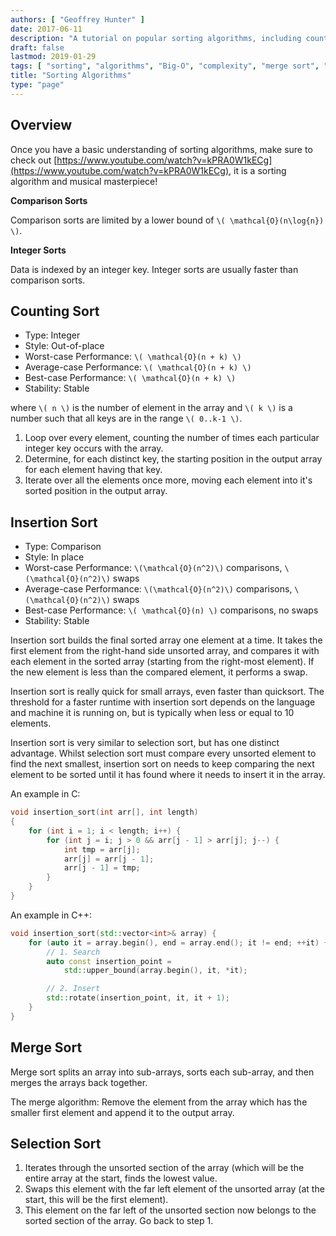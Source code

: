 ```yaml
---
authors: [ "Geoffrey Hunter" ]
date: 2017-06-11
description: "A tutorial on popular sorting algorithms, including counting sort, inserting sort, merge sort, selection sort and more."
draft: false
lastmod: 2019-01-29
tags: [ "sorting", "algorithms", "Big-O", "complexity", "merge sort", "integer sort", "comparison sort", "counting sort", "insertion sort" ]
title: "Sorting Algorithms"
type: "page"
---
```


## Overview

Once you have a basic understanding of sorting algorithms, make sure to check out [https://www.youtube.com/watch?v=kPRA0W1kECg](https://www.youtube.com/watch?v=kPRA0W1kECg), it is a sorting algorithm and musical masterpiece!

**Comparison Sorts**

Comparison sorts are limited by a lower bound of `\( \mathcal{O}(n\log{n}) \)`.

**Integer Sorts**

Data is indexed by an integer key. Integer sorts are usually faster than comparison sorts.


## Counting Sort

* Type: Integer  
* Style: Out-of-place  
* Worst-case Performance: `\( \mathcal{O}(n + k) \)`
* Average-case Performance: `\( \mathcal{O}(n + k) \)`
* Best-case Performance: `\( \mathcal{O}(n + k) \)`
* Stability: Stable

where `\( n \)` is the number of element in the array and `\( k \)` is a number such that all keys are in the range `\( 0..k-1 \)`.

1. Loop over every element, counting the number of times each particular integer key occurs with the array.
2. Determine, for each distinct key, the starting position in the output array for each element having that key.
3. Iterate over all the elements once more, moving each element into it's sorted position in the output array.

## Insertion Sort

* Type: Comparison  
* Style: In place  
* Worst-case Performance: `\(\mathcal{O}(n^2)\)` comparisons, `\(\mathcal{O}(n^2)\)` swaps  
* Average-case Performance: `\(\mathcal{O}(n^2)\)` comparisons, `\(\mathcal{O}(n^2)\)` swaps  
* Best-case Performance: `\( \mathcal{O}(n) \)` comparisons, no swaps  
* Stability: Stable

Insertion sort builds the final sorted array one element at a time. It takes the first element from the right-hand side unsorted array, and compares it with each element in the sorted array (starting from the right-most element). If the new element is less than the compared element, it performs a swap.

Insertion sort is really quick for small arrays, even faster than quicksort. The threshold for a faster runtime with insertion sort depends on the language and machine it is running on, but is typically when less or equal to 10 elements.

Insertion sort is very similar to selection sort, but has one distinct advantage. Whilst selection sort must compare every unsorted element to find the next smallest, insertion sort on needs to keep comparing the next element to be sorted until it has found where it needs to insert it in the array.

An example in C:

```c    
void insertion_sort(int arr[], int length)
{
    for (int i = 1; i < length; i++) {
        for (int j = i; j > 0 && arr[j - 1] > arr[j]; j--) {
            int tmp = arr[j];
            arr[j] = arr[j - 1];
            arr[j - 1] = tmp;
        }
    }
}
```

An example in C++:

```c++    
void insertion_sort(std::vector<int>& array) {
    for (auto it = array.begin(), end = array.end(); it != end; ++it) {
        // 1. Search
        auto const insertion_point =
            std::upper_bound(array.begin(), it, *it);

        // 2. Insert
        std::rotate(insertion_point, it, it + 1);
    }
}
```

## Merge Sort

Merge sort splits an array into sub-arrays, sorts each sub-array, and then merges the arrays back together.

The merge algorithm: Remove the element from the array which has the smaller first element and append it to the output array.

## Selection Sort

1. Iterates through the unsorted section of the array (which will be the entire array at the start, finds the lowest value.
2. Swaps this element with the far left element of the unsorted array (at the start, this will be the first element).
3. This element on the far left of the unsorted section now belongs to the sorted section of the array. Go back to step 1.

